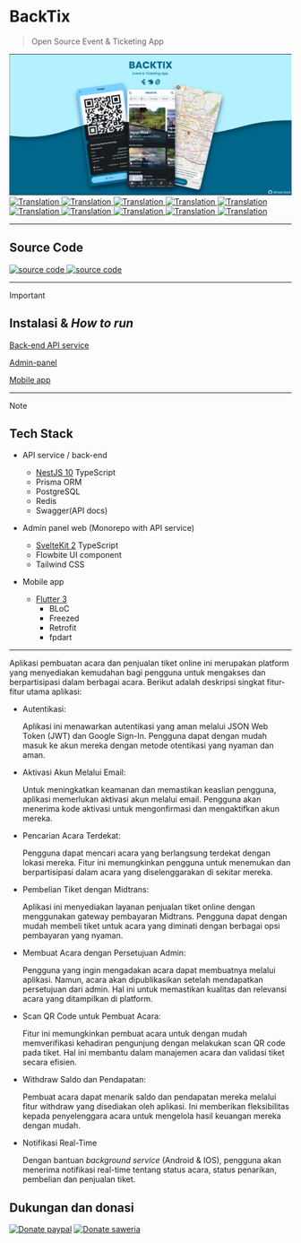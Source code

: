 # BackTix

> Open Source Event & Ticketing App

<img src="assets/social_preview.png" alt="BackTix">

<a href="./README.md">
  <img alt="Translation" src="https://img.shields.io/badge/Bahasa_Indonesia-blue?style=for-the-badge&logo=googletranslate&logoColor=blue&labelColor=white">
</a>
<a href="./README.en.md">
  <img alt="Translation" src="https://img.shields.io/badge/English-blue?style=for-the-badge&logo=googletranslate&logoColor=blue&labelColor=white">
</a>
<a href="./README.zh-CN.md">
  <img alt="Translation" src="https://img.shields.io/badge/简体中文-blue?style=for-the-badge&logo=googletranslate&logoColor=blue&labelColor=white">
</a>
<a href="./README.ja.md">
  <img alt="Translation" src="https://img.shields.io/badge/日本語-blue?style=for-the-badge&logo=googletranslate&logoColor=blue&labelColor=white">
</a>
<a href="./README.ar.md">
  <img alt="Translation" src="https://img.shields.io/badge/Arabic_عربي-blue?style=for-the-badge&logo=googletranslate&logoColor=blue&labelColor=white">
</a>
<a href="./README.pt.md">
  <img alt="Translation" src="https://img.shields.io/badge/Português-blue?style=for-the-badge&logo=googletranslate&logoColor=blue&labelColor=white">
</a>
<a href="./README.es.md">
  <img alt="Translation" src="https://img.shields.io/badge/Español-blue?style=for-the-badge&logo=googletranslate&logoColor=blue&labelColor=white">
</a>
<a href="./README.fr.md">
  <img alt="Translation" src="https://img.shields.io/badge/Français-blue?style=for-the-badge&logo=googletranslate&logoColor=blue&labelColor=white">
</a>
<a href="./README.vi.md">
  <img alt="Translation" src="https://img.shields.io/badge/Tiếng_Việt-blue?style=for-the-badge&logo=googletranslate&logoColor=blue&labelColor=white">
</a>
<a href="./README.hi.md">
  <img alt="Translation" src="https://img.shields.io/badge/Hindi_हिंदी-blue?style=for-the-badge&logo=googletranslate&logoColor=blue&labelColor=white">
</a>

---

## Source Code

<a href="https://github.com/ikhsan3adi/backtix-app">
  <img height='25em' src="https://img.shields.io/badge/BackTix_App-027DFD?style=for-the-badge&logo=github&logoColor=white" title="ikhsan3adi" alt="source code" />
</a>

<a href="https://github.com/ikhsan3adi/backtix-service">
  <img height='25em' src="https://img.shields.io/badge/BackTix_Api_Service & Admin panel-ea2845?style=for-the-badge&logo=github&logoColor=white" title="ikhsan3adi" alt="source code" />
</a>

---
> [!IMPORTANT]
>
> ## Instalasi & _How to run_
>
> [Back-end API service](docs/api-service.md)
>
> [Admin-panel](docs/admin-panel.md)
>
> [Mobile app](docs/mobile-app.md)
>
---
> [!NOTE]
>
> ## Tech Stack
>
> - API service / back-end
>
>   - [NestJS 10](https://nestjs.com/) TypeScript
>   - Prisma ORM
>   - PostgreSQL
>   - Redis
>   - Swagger(API docs)
>
> - Admin panel web (Monorepo with API service)
>
>   - [SvelteKit 2](https://kit.svelte.dev/) TypeScript
>   - Flowbite UI component
>   - Tailwind CSS
>
> - Mobile app
>
>   - [Flutter 3](https://flutter.dev/)
>     - BLoC
>     - Freezed
>     - Retrofit
>     - fpdart
>

---

Aplikasi pembuatan acara dan penjualan tiket online ini merupakan platform yang menyediakan kemudahan bagi pengguna untuk mengakses dan berpartisipasi dalam berbagai acara. Berikut adalah deskripsi
singkat fitur-fitur utama aplikasi:

- Autentikasi:

  Aplikasi ini menawarkan autentikasi yang aman melalui JSON Web Token (JWT) dan Google Sign-In. Pengguna dapat dengan mudah masuk ke akun mereka dengan metode otentikasi yang nyaman dan aman.

- Aktivasi Akun Melalui Email:

  Untuk meningkatkan keamanan dan memastikan keaslian pengguna, aplikasi memerlukan aktivasi akun melalui email. Pengguna akan menerima kode aktivasi untuk mengonfirmasi dan mengaktifkan akun mereka.

- Pencarian Acara Terdekat:

  Pengguna dapat mencari acara yang berlangsung terdekat dengan lokasi mereka. Fitur ini memungkinkan pengguna untuk menemukan dan berpartisipasi dalam acara yang diselenggarakan di sekitar mereka.

- Pembelian Tiket dengan Midtrans:

  Aplikasi ini menyediakan layanan penjualan tiket online dengan menggunakan gateway pembayaran Midtrans. Pengguna dapat dengan mudah membeli tiket untuk acara yang diminati dengan berbagai opsi pembayaran yang nyaman.

- Membuat Acara dengan Persetujuan Admin:

  Pengguna yang ingin mengadakan acara dapat membuatnya melalui aplikasi. Namun, acara akan dipublikasikan setelah mendapatkan persetujuan dari admin. Hal ini untuk memastikan kualitas dan relevansi acara yang ditampilkan di platform.

- Scan QR Code untuk Pembuat Acara:

  Fitur ini memungkinkan pembuat acara untuk dengan mudah memverifikasi kehadiran pengunjung dengan melakukan scan QR code pada tiket. Hal ini membantu dalam manajemen acara dan validasi tiket secara efisien.

- Withdraw Saldo dan Pendapatan:

  Pembuat acara dapat menarik saldo dan pendapatan mereka melalui fitur withdraw yang disediakan oleh aplikasi. Ini memberikan fleksibilitas kepada penyelenggara acara untuk mengelola hasil keuangan mereka dengan mudah.

- Notifikasi Real-Time

  Dengan bantuan _background service_ (Android & IOS), pengguna akan menerima notifikasi real-time tentang status acara, status penarikan, pembelian dan penjualan tiket.

## Dukungan dan donasi

[![Donate paypal](https://img.shields.io/badge/Donate-PayPal-green.svg?style=for-the-badge)](https://paypal.me/xannxett?country.x=ID&locale.x=en_US)
[![Donate saweria](https://img.shields.io/badge/Donate-Saweria-red?style=for-the-badge&link=https%3A%2F%2Fsaweria.co%2Fxiboxann)](https://saweria.co/xiboxann)
